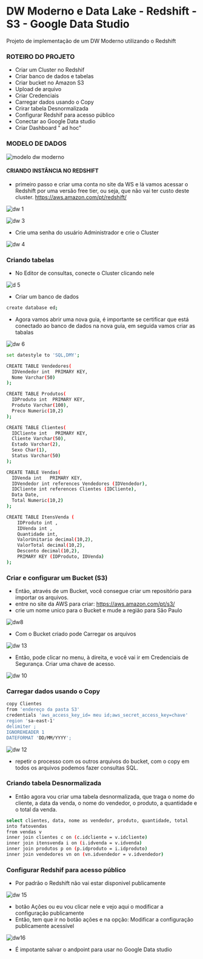 # DW Moderno e Data Lake - Redshift - S3 - Google Data Studio
Projeto de implementação de um DW Moderno utilizando o Redshift 


### ROTEIRO DO PROJETO

* Criar um Cluster no Redshif
* Criar banco de dados e tabelas
* Criar bucket no Amazon S3
* Upload de arquivo
* Criar Credenciais
* Carregar dados usando o Copy
* Crirar tabela Desnormalizada
* Configurar Redshif para acesso público
*  Conectar ao Google Data studio
*  Criar Dashboard " ad hoc"

### MODELO DE DADOS

![modelo dw moderno](https://github.com/JulioMancini/a/assets/145502330/9ef80ddb-e721-41ff-a0b6-f7ce3685e6ef)

#### CRIANDO INSTÂNCIA NO REDSHIFT

* primeiro passo e criar uma conta no site da WS e lá vamos acessar o Redshift por uma versão free tier, ou seja, que não vai ter custo deste cluster. https://aws.amazon.com/pt/redshift/

![dw 1](https://github.com/JulioMancini/a/assets/145502330/9733465d-f52d-4c40-86e8-b483ce15fb82)

![dw 3](https://github.com/JulioMancini/a/assets/145502330/8c848cf0-e665-436e-b372-e83935cd2c18)

* Crie uma senha do usuário Administrador e crie o Cluster
  
![dw 4](https://github.com/JulioMancini/a/assets/145502330/367ae8a0-0447-4505-9ee9-a9d0bca2c65c)

### Criando tabelas

* No Editor de consultas, conecte o Cluster clicando nele

![d 5](https://github.com/JulioMancini/a/assets/145502330/e4b930e8-2f02-4b76-93e1-c50433d0ac1c)

* Criar um banco de dados
```bash
create database ed;
```

* Agora vamos abrir uma nova guia, é importante se certificar que está conectado ao banco de dados na nova guia, em seguida vamos criar as tabalas

![dw 6](https://github.com/JulioMancini/a/assets/145502330/dd62b1ec-d8cb-4336-908d-b46d1430850b)

```bash
set datestyle to 'SQL,DMY';

CREATE TABLE Vendedores(
  IDVendedor int  PRIMARY KEY,
  Nome Varchar(50)
);

CREATE TABLE Produtos(
  IDProduto int  PRIMARY KEY,
  Produto Varchar(100),
  Preco Numeric(10,2)
);

CREATE TABLE Clientes(
  IDCliente int   PRIMARY KEY,
  Cliente Varchar(50),
  Estado Varchar(2),
  Sexo Char(1),
  Status Varchar(50)
);

CREATE TABLE Vendas(
  IDVenda int   PRIMARY KEY,
  IDVendedor int references Vendedores (IDVendedor),
  IDCliente int references Clientes (IDCliente),
  Data Date,
  Total Numeric(10,2)
);

CREATE TABLE ItensVenda (
    IDProduto int ,
    IDVenda int ,
    Quantidade int,
    ValorUnitario decimal(10,2),
    ValorTotal decimal(10,2),
	Desconto decimal(10,2),
    PRIMARY KEY (IDProduto, IDVenda)
);
```

### Criar e configurar um Bucket (S3)

* Então, através de um Bucket, você consegue criar um repositório para importar os arquivos.
* entre no site da AWS para criar: https://aws.amazon.com/pt/s3/
* crie um nome unico para o Bucket e mude a região para São Paulo

![dw8](https://github.com/JulioMancini/Projeto-DW-moderno-Redshift-S3-e-Google-Data-Studio-/assets/145502330/d83b9448-67cf-46d5-8268-a893c08dc965)

* Com o Bucket criado pode Carregar os arquivos

![dw 13](https://github.com/JulioMancini/Projeto-DW-moderno-Redshift-S3-e-Google-Data-Studio-/assets/145502330/50a09ada-776b-41d8-aaa3-7d5198cc44ee)

  
* Então, pode clicar no menu, à direita, e você vai ir em Credenciais de Segurança. Criar uma chave de acesso.

![dw 10](https://github.com/JulioMancini/Projeto-DW-moderno-Redshift-S3-e-Google-Data-Studio-/assets/145502330/9f2bdbd9-e917-409e-a9b8-96d5384c9e23)

### Carregar dados usando o Copy


```bash
copy Clientes
from 'endereço da pasta S3'
credentials 'aws_access_key_id= meu id;aws_secret_access_key=chave'            '
region 'sa-east-1'
delimiter ;
IGNOREHEADER 1
DATEFORMAT 'DD/MM/YYYY';
```

![dw 12](https://github.com/JulioMancini/Projeto-DW-moderno-Redshift-S3-e-Google-Data-Studio-/assets/145502330/71de177a-42eb-41f4-adb4-cab4f6a60a49)

* repetir o processo com os outros arquivos do bucket, com o copy em todos os arquivos podemos fazer consultas SQL.

### Criando tabela Desnormalizada

* Então agora vou criar uma tabela desnormalizada, que traga o nome do cliente, a data da venda, o nome do vendedor, o produto, a quantidade e o total da venda.

```bash
select clientes, data, nome as vendedor, produto, quantidade, total
into fatovendas
from vendas v
inner join clientes c on (c.idcliente = v.idcliente)
inner join itensvenda i on (i.idvenda = v.idvenda)
inner join produtos p on (p.idproduto = i.idproduto)
inner join vendedores vn on (vn.idvendedor = v.idvendedor)
```
### Configurar Redshif para acesso público

* Por padrão o Redshift não vai estar disponivel publicamente

![dw 15](https://github.com/JulioMancini/Projeto-DW-moderno-Redshift-S3-e-Google-Data-Studio-/assets/145502330/3c722821-7c41-44fc-98b0-0966943f6522)

* botão Ações ou eu vou clicar nele e vejo aqui o modificar a configuração publicamente
* Então, tem que ir no botão ações e na opção: Modificar a configuração publicamente acessível

![dw16](https://github.com/JulioMancini/Projeto-DW-moderno-Redshift-S3-e-Google-Data-Studio-/assets/145502330/88d749e6-0f91-4518-ab75-8b2658dc85b0)

* É impotante salvar o andpoint para usar no Google Data studio

